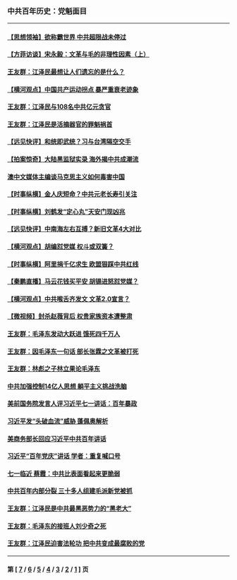 ### 中共百年历史：党魁面目
---
#### [【思想领袖】欲称霸世界 中共超限战未停过](../../pages/nf1176107/n13745142.md?01280430) 
#### [【方菲访谈】宋永毅：文革与毛的非理性因素（上）](../../pages/nf1176107/n13469956.md?01280430) 
#### [王友群：江泽民最想让人们遗忘的是什么？](../../pages/nf1176107/n13408949.md?01280430) 
#### [【横河观点】中国共产运动拐点 暴严重衰老迹象](../../pages/nf1176107/n13388333.md?01280430) 
#### [王友群：江泽民与108名中共亿元贪官](../../pages/nf1176107/n13352358.md?01280430) 
#### [王友群：江泽民是活摘器官的罪魁祸首](../../pages/nf1176107/n13336903.md?01280430) 
#### [【远见快评】和统即武统？习与台湾隔空交手](../../pages/nf1176107/n13297739.md?01280430) 
#### [【拍案惊奇】大陆黑监狱实录 海外揭中共成潮流](../../pages/nf1176107/n13288853.md?01280430) 
#### [澳中文媒体主编谈马克思主义如何毒害中国](../../pages/nf1176107/n13257387.md?01280430) 
#### [【时事纵横】金人庆短命？中共元老长寿引关注](../../pages/nf1176107/n13217934.md?01280430) 
#### [【时事纵横】刘鹤发“定心丸”天安门现凶兆](../../pages/nf1176107/n13215416.md?01280430) 
#### [【远见快评】中南海左右互搏？新旧文革4大对比](../../pages/nf1176107/n13214745.md?01280430) 
#### [【横河观点】胡编怼党媒 权斗或双簧？](../../pages/nf1176107/n13210864.md?01280430) 
#### [【时事纵横】阿里捐千亿求生 欧盟狠踩中共红线](../../pages/nf1176107/n13206431.md?01280430) 
#### [【秦鹏直播】马云花钱买平安 胡锡进怒怼党媒？](../../pages/nf1176107/n13206392.md?01280430) 
#### [【横河观点】中共喉舌齐发文 文革2.0宣言？](../../pages/nf1176107/n13201248.md?01280430) 
#### [【微视频】封杀赵薇背后 权贵家族资本遭整肃](../../pages/nf1176107/n13197798.md?01280430) 
#### [王友群：毛泽东发动大跃进 饿死四千万人](../../pages/nf1176107/n13177158.md?01280430) 
#### [王友群：因毛泽东一句话 部长张霖之文革被打死](../../pages/nf1176107/n13161711.md?01280430) 
#### [王友群：林彪之子林立果论毛泽东](../../pages/nf1176107/n13128622.md?01280430) 
#### [中共加强控制14亿人思想 躺平主义挑战洗脑](../../pages/nf1176107/n13094299.md?01280430) 
#### [美前国务院发言人评习近平七一讲话：百年暴政](../../pages/nf1176107/n13066986.md?01280430) 
#### [习近平发“头破血流”威胁 蓬佩奥解析](../../pages/nf1176107/n13063604.md?01280430) 
#### [美商务部长回应习近平中共百年讲话](../../pages/nf1176107/n13062903.md?01280430) 
#### [习近平“百年党庆”讲话 学者：重复喊口号](../../pages/nf1176107/n13061411.md?01280430) 
#### [七一临近 蔡霞：中共比表面看起来更脆弱](../../pages/nf1176107/n13056418.md?01280430) 
#### [中共百年内部分裂 三十多人组建毛派新党被抓](../../pages/nf1176107/n13044023.md?01280430) 
#### [王友群：江泽民是中共最黑恶势力的“黑老大”](../../pages/nf1176107/n13022180.md?01280430) 
#### [王友群：毛泽东的接班人刘少奇之死](../../pages/nf1176107/n12991772.md?01280430) 
#### [王友群：江泽民迫害法轮功 把中共变成最腐败的党](../../pages/nf1176107/n12947347.md?01280430) 

---
#### 第 [ [7](./7.md?01280430) / [6](./6.md?01280430) / [5](./5.md?01280430) / [4](./4.md?01280430) / [3](./3.md?01280430) / [2](./2.md?01280430) / [1](./1.md?01280430) ] 页
